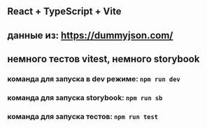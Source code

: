 ## React + TypeScript + Vite

## данные из: https://dummyjson.com/

## немного тестов vitest, немного storybook

### команда для запуска в dev режиме: `npm run dev`

### команда для запуска storybook: `npm run sb`

### команда для запуска тестов: `npm run test`
